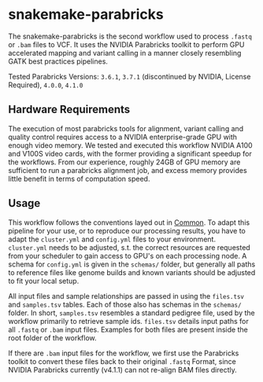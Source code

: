 # snakemake-parabricks
The snakemake-parabricks is the second workflow used to process `.fastq` or `.bam` files to VCF. It uses the NVIDIA Parabricks toolkit to perform GPU accelerated mapping and variant calling in a manner closely resembling GATK best practices pipelines.

Tested Parabricks Versions: `3.6.1`, `3.7.1` (discontinued by NVIDIA, License Required), `4.0.0`, `4.1.0`

## Hardware Requirements
The execution of most parabricks tools for alignment, variant calling and quality control requires access to a NVIDIA enterprise-grade GPU with enough video memory. We tested and executed this workflow NVIDIA A100 and V100S video cards, with the former providing a significant speedup for the workflows. From our experience, roughly 24GB of GPU memory are sufficient to run a parabricks alignment job, and excess memory provides little benefit in terms of computation speed.

## Usage
This workflow follows the conventions layed out in [Common](./index.md). To adapt this pipeline for your use, or to reproduce our processing results, you have to adapt the `cluster.yml` and `config.yml` files to your environment. `cluster.yml` needs to be adjusted, s.t. the correct resources are requested from your scheduler to gain access to GPU's on each processing node. A schema for `config.yml` is given in the `schemas/` folder, but generally all paths to reference files like genome builds and known variants should be adjusted to fit your local setup.

All input files and sample relationships are passed in using the `files.tsv` and `samples.tsv` tables. Each of those also has schemas in the `schemas/` folder. In short, `samples.tsv` resembles a standard pedigree file, used by the workflow primarily to retrieve sample ids. `files.tsv` details input paths for all `.fastq` or `.bam` input files. Examples for both files are present inside the root folder of the workflow.

If there are `.bam` input files for the workflow, we first use the Parabricks toolkit to convert these files back to their original `.fastq` Format, since NVIDIA Parabricks currently (v4.1.1) can not re-align BAM files directly.